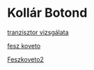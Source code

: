 # Kollár Botond

[tranzisztor vizsgálata](https://boti150.github.io/jegyzokonyv/tranziszmer)

[fesz koveto](https://github.com/Boti150/jegyzokonyv/tree/main/fesz%20koveto)

[Feszkoveto2](https://github.com/Boti150/jegyzokonyv/blob/main/feszkoveto2/index.m)
